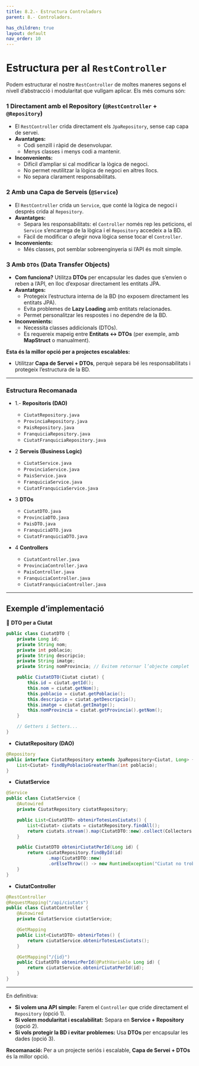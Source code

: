```yaml
---
title: 8.2.- Estructura Controladors 
parent: 8.- Controladors.

has_children: true
layout: default
nav_order: 10
---
```



# **Estructura per al `RestController`**
Podem estructurar el nostre `RestController` de moltes maneres segons el nivell d’abstracció i modularitat que vullgam aplicar. Els més comuns són:

### 1️ **Directament amb el Repository (`@RestController` + `@Repository`)**  

   - El `RestController` crida directament els `JpaRepository`, sense cap capa de servei.  
   - **Avantatges:**  
     - Codi senzill i ràpid de desenvolupar.  
     - Menys classes i menys codi a mantenir.  
   - **Inconvenients:**  
     - Difícil d’ampliar si cal modificar la lògica de negoci.  
     - No permet reutilitzar la lògica de negoci en altres llocs.  
     - No separa clarament responsabilitats.

### 2️ **Amb una Capa de Serveis (`@Service`)**  
   - El `RestController` crida un `Service`, que conté la lògica de negoci i després crida al `Repository`.  
   - **Avantatges:**  
     - Separa les responsabilitats: el `Controller` només rep les peticions, el `Service` s’encarrega de la lògica i el `Repository` accedeix a la BD.  
     - Fàcil de modificar o afegir nova lògica sense tocar el `Controller`.  
   - **Inconvenients:**  
     - Més classes, pot semblar sobreenginyeria si l’API és molt simple.

### 3️ **Amb `DTOs` (Data Transfer Objects)**  
   - **Com funciona?** Utilitza **DTOs** per encapsular les dades que s’envien o reben a l’API, en lloc d’exposar directament les entitats JPA.  
   - **Avantatges:**  
     - Protegeix l’estructura interna de la BD (no exposem directament les entitats JPA).  
     - Evita problemes de **Lazy Loading** amb entitats relacionades.  
     - Permet personalitzar les respostes i no dependre de la BD.  
   - **Inconvenients:**  
     - Necessita classes addicionals (DTOs).  
     - Es requereix mapeig entre **Entitats ↔️ DTOs** (per exemple, amb **MapStruct** o manualment).  

**Esta és la millor opció per a projectes escalables:**  
- Utilitzar **Capa de Servei + DTOs**, perquè separa bé les responsabilitats i protegeix l’estructura de la BD.

---

### **Estructura Recomanada**
- 1.- **Repositoris (DAO)**
  - `CiutatRepository.java`
  - `ProvinciaRepository.java`
  - `PaisRepository.java`
  - `FranquiciaRepository.java`
  - `CiutatFranquiciaRepository.java`

- 2️ **Serveis (Business Logic)**
  - `CiutatService.java`
  - `ProvinciaService.java`
  - `PaisService.java`
  - `FranquiciaService.java`
  - `CiutatFranquiciaService.java`

- 3️ **DTOs**
  - `CiutatDTO.java`
  - `ProvinciaDTO.java`
  - `PaisDTO.java`
  - `FranquiciaDTO.java`
  - `CiutatFranquiciaDTO.java`

- 4️ **Controllers**
  - `CiutatController.java`
  - `ProvinciaController.java`
  - `PaisController.java`
  - `FranquiciaController.java`
  - `CiutatFranquiciaController.java`

---

## **Exemple d’implementació**
🔹 **DTO per a Ciutat**
```java
public class CiutatDTO {
    private Long id;
    private String nom;
    private int poblacio;
    private String descripcio;
    private String imatge;
    private String nomProvincia; // Evitem retornar l’objecte complet

    public CiutatDTO(Ciutat ciutat) {
        this.id = ciutat.getId();
        this.nom = ciutat.getNom();
        this.poblacio = ciutat.getPoblacio();
        this.descripcio = ciutat.getDescripcio();
        this.imatge = ciutat.getImatge();
        this.nomProvincia = ciutat.getProvincia().getNom();
    }

    // Getters i Setters...
}
```

- **CiutatRepository (DAO)**
```java
@Repository
public interface CiutatRepository extends JpaRepository<Ciutat, Long> {
    List<Ciutat> findByPoblacioGreaterThan(int poblacio);
}
```

- **CiutatService**
```java
@Service
public class CiutatService {
    @Autowired
    private CiutatRepository ciutatRepository;

    public List<CiutatDTO> obtenirTotesLesCiutats() {
        List<Ciutat> ciutats = ciutatRepository.findAll();
        return ciutats.stream().map(CiutatDTO::new).collect(Collectors.toList());
    }

    public CiutatDTO obtenirCiutatPerId(Long id) {
        return ciutatRepository.findById(id)
                .map(CiutatDTO::new)
                .orElseThrow(() -> new RuntimeException("Ciutat no trobada"));
    }
}
```

- **CiutatController**
```java
@RestController
@RequestMapping("/api/ciutats")
public class CiutatController {
    @Autowired
    private CiutatService ciutatService;

    @GetMapping
    public List<CiutatDTO> obtenirTotes() {
        return ciutatService.obtenirTotesLesCiutats();
    }

    @GetMapping("/{id}")
    public CiutatDTO obtenirPerId(@PathVariable Long id) {
        return ciutatService.obtenirCiutatPerId(id);
    }
}
```

---

En definitiva:

- **Si volem una API simple:** Farem el `Controller` que cride directament el `Repository` (opció 1).  
- **Si volem modularitat i escalabilitat:** Separa en **Service + Repository** (opció 2).  
- **Si vols protegir la BD i evitar problemes:** Usa **DTOs** per encapsular les dades (opció 3).  

**Recomanació:** Per a un projecte seriós i escalable, **Capa de Servei + DTOs** és la millor opció.